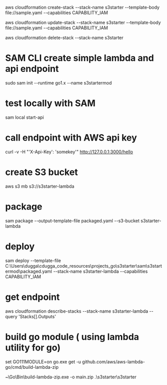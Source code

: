 aws cloudformation create-stack --stack-name s3starter --template-body file://sample.yaml --capabilities CAPABILITY_IAM 

aws cloudformation update-stack --stack-name s3starter --template-body file://sample.yaml --capabilities CAPABILITY_IAM 

aws cloudformation delete-stack --stack-name s3starter

# SAM CLI create simple lambda and api endpoint

sudo sam init --runtime go1.x --name s3startermod

# test locally with SAM
sam local start-api

# call endpoint with AWS api key
curl -v -H "'X-Api-Key': 'somekey'" http://127.0.0.1:3000/hello


# create S3 bucket
aws s3 mb s3://s3starter-lambda

# package 
sam package --output-template-file packaged.yaml  --s3-bucket s3starter-lambda

# deploy 
sam deploy --template-file C:\Users\dugga\cdugga_code_resources\projects_go\s3starter\sam\s3startermod\packaged.yaml --stack-name s3starter-lambda --capabilities CAPABILITY_IAM 

# get endpoint
aws cloudformation describe-stacks --stack-name s3starter-lambda  --query 'Stacks[].Outputs'


# build go module ( using lambda utility for go)
set GO111MODULE=on
go.exe get -u github.com/aws/aws-lambda-go/cmd/build-lambda-zip

~\Go\Bin\build-lambda-zip.exe -o main.zip .\s3starter\s3starter